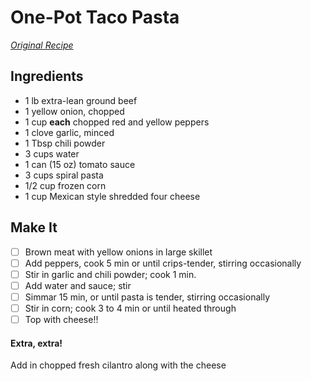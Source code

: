 # One-Pot Taco Pasta
[*Original Recipe*](http://www.kraftrecipes.com/recipes/one-pot-taco-pasta-127214.aspx)

## Ingredients

- 1 lb extra-lean ground beef
- 1 yellow onion, chopped
- 1 cup **each** chopped red and yellow peppers
- 1 clove garlic, minced
- 1 Tbsp chili powder
- 3 cups water
- 1 can (15 oz) tomato sauce
- 3 cups spiral pasta
- 1/2 cup frozen corn
- 1 cup Mexican style shredded four cheese

## Make It 
- [ ] Brown meat with yellow onions in large skillet
- [ ] Add peppers, cook 5 min or until crips-tender, stirring occasionally
- [ ] Stir in garlic and chili powder; cook 1 min.
- [ ] Add water and sauce; stir
- [ ] Simmar 15 min, or until pasta is tender, stirring occasionally
- [ ] Stir in corn; cook 3 to 4 min or until heated through
- [ ] Top with cheese!!

#### Extra, extra!
Add in chopped fresh cilantro along with the cheese



